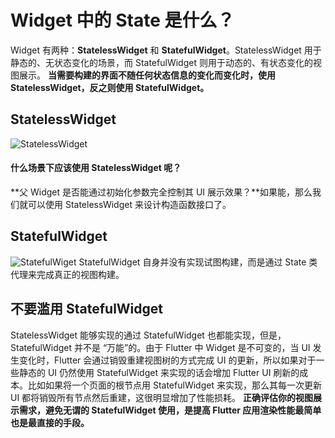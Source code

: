 # Widget 中的 State 是什么？
Widget 有两种：**StatelessWidget** 和 **StatefulWidget**。StatelessWidget 用于静态的、无状态变化的场景，而 StatefulWidget 则用于动态的、有状态变化的视图展示。
**当需要构建的界面不随任何状态信息的变化而变化时，使用 StatelessWidget，反之则使用 StatefulWidget。**

## StatelessWidget
![StatelessWidget](https://static001.geekbang.org/resource/image/3e/cc/3ec97a9f584132c2bcdbca60fd2888cc.png)
#### 什么场景下应该使用 StatelessWidget 呢？
**父 Widget 是否能通过初始化参数完全控制其 UI 展示效果？**如果能，那么我们就可以使用 StatelessWidget 来设计构造函数接口了。

## StatefulWidget
![StatefulWiget](https://static001.geekbang.org/resource/image/8a/f6/8ae7bf36f618a999da8847cbb4da4bf6.png)
StatefulWidget 自身并没有实现试图构建，而是通过 State 类代理来完成真正的视图构建。 

## 不要滥用 StatefulWidget
StatelessWidget 能够实现的通过 StatefulWidget 也都能实现，但是， StatefulWidget 并不是 “万能”的。由于 Flutter 中 Widget 是不可变的，当 UI 发生变化时，Flutter 会通过销毁重建视图树的方式完成 UI 的更新，所以如果对于一些静态的 UI 仍然使用 StatefulWidget 来实现的话会增加 Flutter UI 刷新的成本。比如如果将一个页面的根节点用 StatefulWidget 来实现，那么其每一次更新 UI 都将销毁所有节点然后重建，这很明显增加了性能损耗。
**正确评估你的视图展示需求，避免无谓的 StatefulWidget 使用，是提高 Flutter 应用渲染性能最简单也是最直接的手段。**